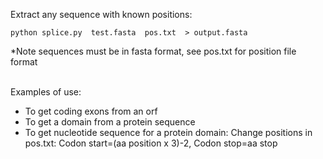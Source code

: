 Extract any sequence with known positions:<br />

    python splice.py  test.fasta  pos.txt  > output.fasta

*Note sequences must be in fasta format, see pos.txt for position file format <br /><br />

Examples of use:
- To get coding exons from an orf
- To get a domain from a protein sequence
- To get nucleotide sequence for a protein domain:
  Change positions in pos.txt: Codon start=(aa position x 3)-2, Codon stop=aa stop  
